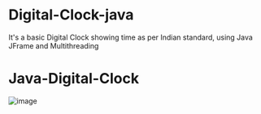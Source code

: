 # Digital-Clock-java
It's a basic Digital Clock showing time as per Indian standard, using Java JFrame and Multithreading

# Java-Digital-Clock
![image](https://user-images.githubusercontent.com/76105799/187093036-570b6f41-8c5c-493e-8d5c-e3f50f5d058e.png)
